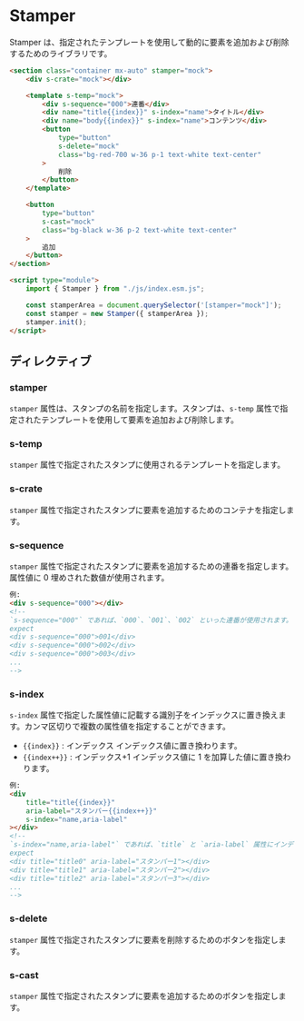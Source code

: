 # Stamper

Stamper は、指定されたテンプレートを使用して動的に要素を追加および削除するためのライブラリです。

```html
<section class="container mx-auto" stamper="mock">
    <div s-crate="mock"></div>

    <template s-temp="mock">
        <div s-sequence="000">連番</div>
        <div name="title{{index}}" s-index="name">タイトル</div>
        <div name="body{{index}}" s-index="name">コンテンツ</div>
        <button
            type="button"
            s-delete="mock"
            class="bg-red-700 w-36 p-1 text-white text-center"
        >
            削除
        </button>
    </template>

    <button
        type="button"
        s-cast="mock"
        class="bg-black w-36 p-2 text-white text-center"
    >
        追加
    </button>
</section>

<script type="module">
    import { Stamper } from "./js/index.esm.js";

    const stamperArea = document.querySelector('[stamper="mock"]');
    const stamper = new Stamper({ stamperArea });
    stamper.init();
</script>
```

## ディレクティブ

### stamper

`stamper` 属性は、スタンプの名前を指定します。スタンプは、`s-temp` 属性で指定されたテンプレートを使用して要素を追加および削除します。

### s-temp

`stamper` 属性で指定されたスタンプに使用されるテンプレートを指定します。

### s-crate

`stamper` 属性で指定されたスタンプに要素を追加するためのコンテナを指定します。

### s-sequence

`stamper` 属性で指定されたスタンプに要素を追加するための連番を指定します。属性値に 0 埋めされた数値が使用されます。

```html
例:
<div s-sequence="000"></div>
<!--
`s-sequence="000"` であれば、`000`、`001`、`002` といった連番が使用されます。
expect
<div s-sequence="000">001</div>
<div s-sequence="000">002</div>
<div s-sequence="000">003</div>
...
-->
```

### s-index

`s-index` 属性で指定した属性値に記載する識別子をインデックスに置き換えます。カンマ区切りで複数の属性値を指定することができます。

-   `{{index}}` : インデックス
    インデックス値に置き換わります。
-   `{{index++}}` : インデックス+1
    インデックス値に 1 を加算した値に置き換わります。

```html
例:
<div
    title="title{{index}}"
    aria-label="スタンパー{{index++}}"
    s-index="name,aria-label"
></div>
<!--
`s-index="name,aria-label"` であれば、`title` と `aria-label` 属性にインデックスが追加されます。
expect
<div title="title0" aria-label="スタンパー1"></div>
<div title="title1" aria-label="スタンパー2"></div>
<div title="title2" aria-label="スタンパー3"></div>
...
-->
```

### s-delete

`stamper` 属性で指定されたスタンプに要素を削除するためのボタンを指定します。

### s-cast

`stamper` 属性で指定されたスタンプに要素を追加するためのボタンを指定します。
